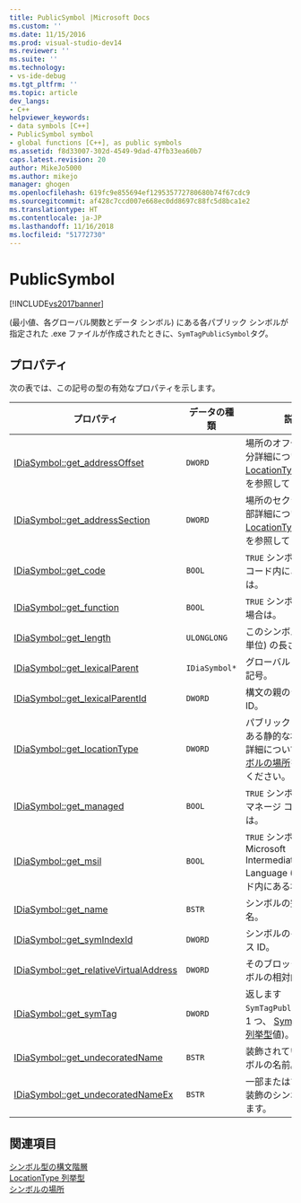 ```yaml
---
title: PublicSymbol |Microsoft Docs
ms.custom: ''
ms.date: 11/15/2016
ms.prod: visual-studio-dev14
ms.reviewer: ''
ms.suite: ''
ms.technology:
- vs-ide-debug
ms.tgt_pltfrm: ''
ms.topic: article
dev_langs:
- C++
helpviewer_keywords:
- data symbols [C++]
- PublicSymbol symbol
- global functions [C++], as public symbols
ms.assetid: f8d33007-302d-4549-9dad-47fb33ea60b7
caps.latest.revision: 20
author: MikeJo5000
ms.author: mikejo
manager: ghogen
ms.openlocfilehash: 619fc9e855694ef129535772780680b74f67cdc9
ms.sourcegitcommit: af428c7ccd007e668ec0dd8697c88fc5d8bca1e2
ms.translationtype: HT
ms.contentlocale: ja-JP
ms.lasthandoff: 11/16/2018
ms.locfileid: "51772730"
---
```

# <a name="publicsymbol"></a>PublicSymbol
[!INCLUDE[vs2017banner](../../includes/vs2017banner.md)]

(最小値、各グローバル関数とデータ シンボル) にある各パブリック シンボルが指定された .exe ファイルが作成されたときに、`SymTagPublicSymbol`タグ。  
  
## <a name="properties"></a>プロパティ  
 次の表では、この記号の型の有効なプロパティを示します。  
  
|プロパティ|データの種類|説明|  
|--------------|---------------|-----------------|  
|[IDiaSymbol::get_addressOffset](../../debugger/debug-interface-access/idiasymbol-get-addressoffset.md)|`DWORD`|場所のオフセットの部分詳細については、、 [LocationType 列挙型](../../debugger/debug-interface-access/locationtype.md)を参照してください。|  
|[IDiaSymbol::get_addressSection](../../debugger/debug-interface-access/idiasymbol-get-addresssection.md)|`DWORD`|場所のセクションの一部詳細については、、 [LocationType 列挙型](../../debugger/debug-interface-access/locationtype.md)を参照してください。|  
|[IDiaSymbol::get_code](../../debugger/debug-interface-access/idiasymbol-get-code.md)|`BOOL`|`TRUE` シンボルの場所がコード内にある場合は。|  
|[IDiaSymbol::get_function](../../debugger/debug-interface-access/idiasymbol-get-function.md)|`BOOL`|`TRUE` シンボルが関数の場合は。|  
|[IDiaSymbol::get_length](../../debugger/debug-interface-access/idiasymbol-get-length.md)|`ULONGLONG`|このシンボル (バイト単位) の長さ。|  
|[IDiaSymbol::get_lexicalParent](../../debugger/debug-interface-access/idiasymbol-get-lexicalparent.md)|`IDiaSymbol*`|グローバル スコープの記号。|  
|[IDiaSymbol::get_lexicalParentId](../../debugger/debug-interface-access/idiasymbol-get-lexicalparentid.md)|`DWORD`|構文の親のシンボルの ID。|  
|[IDiaSymbol::get_locationType](../../debugger/debug-interface-access/idiasymbol-get-locationtype.md)|`DWORD`|パブリック シンボルがある静的な場所です。詳細については、[シンボルの場所](../../debugger/debug-interface-access/symbol-locations.md)を参照してください。|  
|[IDiaSymbol::get_managed](../../debugger/debug-interface-access/idiasymbol-get-managed.md)|`BOOL`|`TRUE` シンボルの場所がマネージ コードの場合は。|  
|[IDiaSymbol::get_msil](../../debugger/debug-interface-access/idiasymbol-get-msil.md)|`BOOL`|`TRUE` シンボルの場所が Microsoft Intermediate Language (MSIL) コード内にある場合。|  
|[IDiaSymbol::get_name](../../debugger/debug-interface-access/idiasymbol-get-name.md)|`BSTR`|シンボルの完全修飾名。|  
|[IDiaSymbol::get_symIndexId](../../debugger/debug-interface-access/idiasymbol-get-symindexid.md)|`DWORD`|シンボルのインデックス ID。|  
|[IDiaSymbol::get_relativeVirtualAddress](../../debugger/debug-interface-access/idiasymbol-get-relativevirtualaddress.md)|`DWORD`|そのブロック内でシンボルの相対的な位置。|  
|[IDiaSymbol::get_symTag](../../debugger/debug-interface-access/idiasymbol-get-symtag.md)|`DWORD`|返します`SymTagPublicSymbol`(の 1 つ、 [SymTagEnum 列挙型](../../debugger/debug-interface-access/symtagenum.md)値)。|  
|[IDiaSymbol::get_undecoratedName](../../debugger/debug-interface-access/idiasymbol-get-undecoratedname.md)|`BSTR`|装飾されていないシンボルの名前。|  
|[IDiaSymbol::get_undecoratedNameEx](../../debugger/debug-interface-access/idiasymbol-get-undecoratednameex.md)|`BSTR`|一部またはすべての非装飾のシンボル名にします。|  
  
## <a name="see-also"></a>関連項目  
 [シンボル型の構文階層](../../debugger/debug-interface-access/lexical-hierarchy-of-symbol-types.md)   
 [LocationType 列挙型](../../debugger/debug-interface-access/locationtype.md)   
 [シンボルの場所](../../debugger/debug-interface-access/symbol-locations.md)



